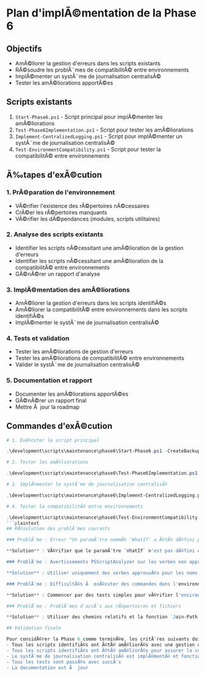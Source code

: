 # Plan d'implÃ©mentation de la Phase 6

## Objectifs

- AmÃ©liorer la gestion d'erreurs dans les scripts existants
- RÃ©soudre les problÃ¨mes de compatibilitÃ© entre environnements
- ImplÃ©menter un systÃ¨me de journalisation centralisÃ©
- Tester les amÃ©liorations apportÃ©es

## Scripts existants

1. `Start-Phase6.ps1` - Script principal pour implÃ©menter les amÃ©liorations
2. `Test-Phase6Implementation.ps1` - Script pour tester les amÃ©liorations
3. `Implement-CentralizedLogging.ps1` - Script pour implÃ©menter un systÃ¨me de journalisation centralisÃ©
4. `Test-EnvironmentCompatibility.ps1` - Script pour tester la compatibilitÃ© entre environnements

## Ã‰tapes d'exÃ©cution

### 1. PrÃ©paration de l'environnement

- VÃ©rifier l'existence des rÃ©pertoires nÃ©cessaires
- CrÃ©er les rÃ©pertoires manquants
- VÃ©rifier les dÃ©pendances (modules, scripts utilitaires)

### 2. Analyse des scripts existants

- Identifier les scripts nÃ©cessitant une amÃ©lioration de la gestion d'erreurs
- Identifier les scripts nÃ©cessitant une amÃ©lioration de la compatibilitÃ© entre environnements
- GÃ©nÃ©rer un rapport d'analyse

### 3. ImplÃ©mentation des amÃ©liorations

- AmÃ©liorer la gestion d'erreurs dans les scripts identifiÃ©s
- AmÃ©liorer la compatibilitÃ© entre environnements dans les scripts identifiÃ©s
- ImplÃ©menter le systÃ¨me de journalisation centralisÃ©

### 4. Tests et validation

- Tester les amÃ©liorations de gestion d'erreurs
- Tester les amÃ©liorations de compatibilitÃ© entre environnements
- Valider le systÃ¨me de journalisation centralisÃ©

### 5. Documentation et rapport

- Documenter les amÃ©liorations apportÃ©es
- GÃ©nÃ©rer un rapport final
- Mettre Ã  jour la roadmap

## Commandes d'exÃ©cution

```powershell
# 1. ExÃ©cuter le script principal

.\development\scripts\maintenance\phase6\Start-Phase6.ps1 -CreateBackup -Verbose

# 2. Tester les amÃ©liorations

.\development\scripts\maintenance\phase6\Test-Phase6Implementation.ps1 -Verbose

# 3. ImplÃ©menter le systÃ¨me de journalisation centralisÃ©

.\development\scripts\maintenance\phase6\Implement-CentralizedLogging.ps1 -CreateBackup -Verbose

# 4. Tester la compatibilitÃ© entre environnements

.\development\scripts\maintenance\phase6\Test-EnvironmentCompatibility.ps1 -Verbose
```plaintext
## RÃ©solution des problÃ¨mes courants

### ProblÃ¨me : Erreur "Un paramÃ¨tre nommÃ© 'WhatIf' a Ã©tÃ© dÃ©fini plusieurs fois"

**Solution** : VÃ©rifier que le paramÃ¨tre `WhatIf` n'est pas dÃ©fini explicitement lorsque `SupportsShouldProcess = $true` est utilisÃ©.

### ProblÃ¨me : Avertissements PSScriptAnalyzer sur les verbes non approuvÃ©s

**Solution** : Utiliser uniquement des verbes approuvÃ©s pour les noms de fonctions PowerShell (ex: `Add-`, `Get-`, `Set-`, `Update-`, `Test-`, etc.).

### ProblÃ¨me : DifficultÃ©s Ã  exÃ©cuter des commandes dans l'environnement

**Solution** : Commencer par des tests simples pour vÃ©rifier l'environnement avant d'exÃ©cuter des scripts complexes.

### ProblÃ¨me : ProblÃ¨mes d'accÃ¨s aux rÃ©pertoires et fichiers

**Solution** : Utiliser des chemins relatifs et la fonction `Join-Path` pour construire les chemins de maniÃ¨re cohÃ©rente.

## Validation finale

Pour considÃ©rer la Phase 6 comme terminÃ©e, les critÃ¨res suivants doivent Ãªtre remplis :
- Tous les scripts identifiÃ©s ont Ã©tÃ© amÃ©liorÃ©s avec une gestion d'erreurs adÃ©quate
- Tous les scripts identifiÃ©s ont Ã©tÃ© amÃ©liorÃ©s pour assurer la compatibilitÃ© entre environnements
- Le systÃ¨me de journalisation centralisÃ© est implÃ©mentÃ© et fonctionnel
- Tous les tests sont passÃ©s avec succÃ¨s
- La documentation est Ã  jour
